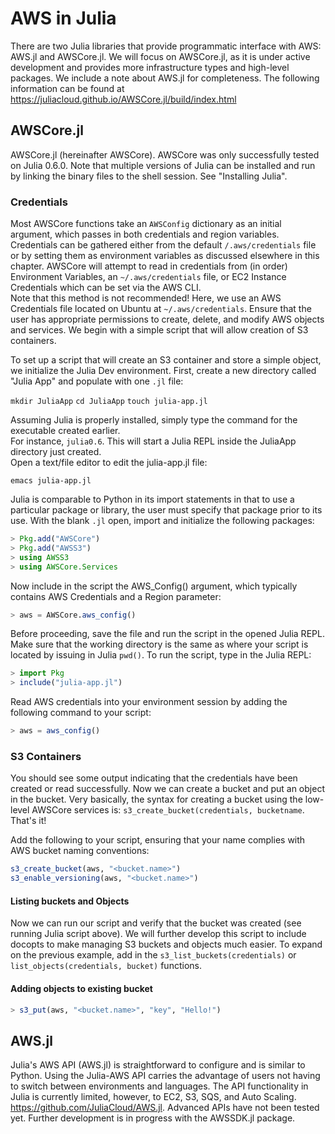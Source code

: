 # AWS in Julia

There are two Julia libraries that provide programmatic interface with AWS:
AWS.jl and AWSCore.jl. We will focus on AWSCore.jl, as it is under active
development and provides more infrastructure types and high-level packages.
We include a note about AWS.jl for completeness. The following information can
be found at <https://juliacloud.github.io/AWSCore.jl/build/index.html>

## AWSCore.jl
AWSCore.jl (hereinafter AWSCore).  AWSCore was only successfully tested on Julia 0.6.0. 
Note that multiple versions of Julia can be installed and run by linking the binary 
files to the shell session.  See "Installing Julia".  

### Credentials
Most AWSCore functions take an ```AWSConfig``` dictionary as an initial
argument, which passes in both credentials and region variables.  Credentials
can be gathered either from the default ```/.aws/credentials``` file or by
setting them as environment variables as discussed elsewhere in this chapter.
AWSCore will attempt to read in credentials from (in order) Environment Variables, an
```~/.aws/credentials``` file, or EC2 Instance Credentials which can be set via the AWS CLI.  
Note that this method is not recommended! 
Here, we use an AWS Credentials file located on Ubuntu at ```~/.aws/credentials```.  Ensure
that the user has appropriate permissions to create, delete, and modify AWS objects and services. 
We begin with a simple script that will allow creation of S3 containers.  

To set up a script that will create an S3 container and store a simple object, we 
initialize the Julia Dev environment.    First, create a new directory called "Julia App" and populate
with one ```.jl``` file:

```mkdir JuliaApp```
```cd JuliaApp```
```touch julia-app.jl```

Assuming Julia is properly installed, simply type the command for the executable created earlier.  
For instance, ```julia0.6```. This will start a Julia REPL inside the JuliaApp directory just created.  
Open a text/file editor to edit the julia-app.jl file:

```emacs julia-app.jl```

Julia is comparable to Python in its import statements in that to use a particular package or library, 
the user must specify that package prior to its use.  With the blank ```.jl``` open, import and 
initialize the following packages: 

```julia
> Pkg.add("AWSCore")
> Pkg.add("AWSS3")
> using AWSS3
> using AWSCore.Services
```
Now include in the script the AWS_Config() argument, which typically contains AWS Credentials and a 
Region parameter: 

```julia
> aws = AWSCore.aws_config()
```
Before proceeding, save the file and run the script in the opened Julia REPL.  Make sure that the working directory
is the same as where your script is located by issuing in Julia ```pwd()```.  To run the script, type in the Julia REPL: 

```julia
> import Pkg
> include("julia-app.jl")
```
Read AWS credentials into your environment session by adding the following command to your script: 

```julia
> aws = aws_config()
```

### S3 Containers

You should see some output indicating that the credentials have been created or read successfully. 
Now we can create a bucket and put an object in the bucket. Very basically, the syntax for creating a bucket 
using the low-level AWSCore services is: ```s3_create_bucket(credentials, bucketname```.  That's it!

Add the following to your script, ensuring that your name complies with AWS bucket naming conventions: 

```julia
s3_create_bucket(aws, "<bucket.name>")
s3_enable_versioning(aws, "<bucket.name>")
```

#### Listing buckets and Objects
Now we can run our script and verify that the bucket was created (see running Julia script above). We will further develop this script to include docopts to make managing S3 buckets and objects much easier. To expand on the previous example, add in the ```s3_list_buckets(credentials)``` or ```list_objects(credentials, bucket)``` functions. 

#### Adding objects to existing bucket
```julia
> s3_put(aws, "<bucket.name>", "key", "Hello!")
```

## AWS.jl

Julia's AWS API (AWS.jl) is straightforward to configure and is similar to
Python. Using the Julia-AWS API carries the advantage of users not having to
switch between environments and languages. The API functionality in Julia is
currently limited, however, to EC2, S3, SQS, and Auto Scaling.
https://github.com/JuliaCloud/AWS.jl. Advanced APIs have not been tested yet.
Further development is in progress with the AWSSDK.jl package. 
